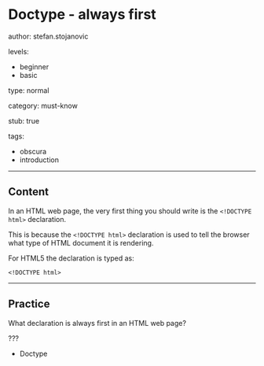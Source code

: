 # Doctype - always first
author: stefan.stojanovic

levels:
  - beginner
  - basic

type: normal

category: must-know

stub: true

tags:
  - obscura
  - introduction


---
## Content

In an HTML web page, the very first thing you should write is the `<!DOCTYPE html>` declaration.

This is because the `<!DOCTYPE html>` declaration is used to tell the browser what type of HTML document it is rendering.

For HTML5 the declaration is typed as:

```
<!DOCTYPE html>
```


---
## Practice

What declaration is always first in an HTML web page?

???

* Doctype
